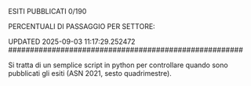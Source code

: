 ESITI PUBBLICATI 0/190 

PERCENTUALI DI PASSAGGIO PER SETTORE:

UPDATED 2025-09-03 11:17:29.252472
###################################################### 

Si tratta di un semplice script in python per controllare quando sono pubblicati gli esiti (ASN 2021, sesto quadrimestre).

